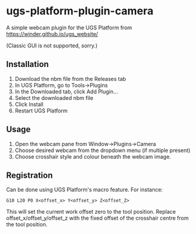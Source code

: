 # ugs-platform-plugin-camera

A simple webcam plugin for the UGS Platform from https://winder.github.io/ugs_website/

(Classic GUI is not supported, sorry.)

## Installation

1. Download the nbm file from the Releases tab
2. In UGS Platform, go to Tools->Plugins
3. In the Downloaded tab, click Add Plugin...
4. Select the downloaded nbm file
5. Click Install
6. Restart UGS Platform

## Usage

1. Open the webcam pane from Window->Plugins->Camera
2. Choose desired webcam from the dropdown menu (if multiple present)
3. Choose crosshair style and colour beneath the webcam image.

## Registration

Can be done using UGS Platform's macro feature. For instance:

    G10 L20 P0 X<offset_x> Y<offset_y> Z<offset_Z>

This will set the current work offset zero to the tool position. Replace offset_x/offset_y/offset_z with the fixed offset of the crosshair centre from the tool position.

